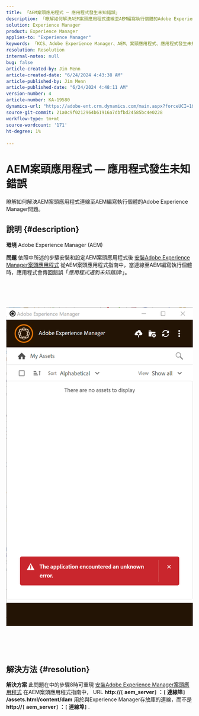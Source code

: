 ```yaml
---
title: 「AEM案頭應用程式 — 應用程式發生未知錯誤」
description: 「瞭解如何解決AEM案頭應用程式連線至AEM編寫執行個體的Adobe Experience Manager問題。」
solution: Experience Manager
product: Experience Manager
applies-to: "Experience Manager"
keywords: 「KCS、Adobe Experience Manager、AEM、案頭應用程式、應用程式發生未知錯誤、常見問題集」
resolution: Resolution
internal-notes: null
bug: false
article-created-by: Jim Menn
article-created-date: "6/24/2024 4:43:38 AM"
article-published-by: Jim Menn
article-published-date: "6/24/2024 4:48:11 AM"
version-number: 4
article-number: KA-19580
dynamics-url: "https://adobe-ent.crm.dynamics.com/main.aspx?forceUCI=1&pagetype=entityrecord&etn=knowledgearticle&id=5b64ce51-e431-ef11-8409-000d3a5a67ba"
source-git-commit: 21a0c9f0212964b61916a7dbfbd24585bc4e0228
workflow-type: tm+mt
source-wordcount: '171'
ht-degree: 1%

---
```


# AEM案頭應用程式 — 應用程式發生未知錯誤


瞭解如何解決AEM案頭應用程式連線至AEM編寫執行個體的Adobe Experience Manager問題。

## 說明 {#description}


<b>環境</b>
Adobe Experience Manager (AEM)

<b>問題</b>
依照中所述的步驟安裝和設定AEM案頭應用程式後 [安裝Adobe Experience Manager案頭應用程式](https://experienceleague.adobe.com/docs/experience-manager-desktop-app/using/install-upgrade.html?lang=en#install-v2) 從AEM案頭應用程式指南中，當連線至AEM編寫執行個體時，應用程式會傳回錯誤「*應用程式遇到未知錯誤*r」。
<br><br><br> <br><br> ![](assets/___5c64ce51-e431-ef11-8409-000d3a5a67ba___.png)<br><br> <br><br> 

## 解決方法 {#resolution}


<b>解決方案</b>
此問題在中的步驟8時可重現 [安裝Adobe Experience Manager案頭應用程式](https://experienceleague.adobe.com/docs/experience-manager-desktop-app/using/install-upgrade.html?lang=en#install-v2) 在AEM案頭應用程式指南中， URL <b>http://`[` aem_server`]` ：`[` 連線埠`]` /assets.html/content/dam</b> 用於與Experience Manager存放庫的連線，而不是 <b>http://`[` aem_server`]` ：`[` 連線埠`]` </b>.
